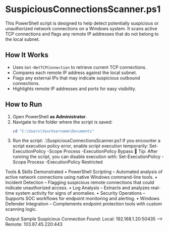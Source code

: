 # SuspiciousConnectionsScanner.ps1

This PowerShell script is designed to help detect potentially suspicious or unauthorized network connections on a Windows system. It scans active TCP connections and flags any remote IP addresses that do not belong to the local subnet.

## How It Works

- Uses `Get-NetTCPConnection` to retrieve current TCP connections.
- Compares each remote IP address against the local subnet.
- Flags any external IPs that may indicate suspicious outbound connections.
- Highlights remote IP addresses and ports for easy visibility.

## How to Run

1. Open PowerShell **as Administrator**.
2. Navigate to the folder where the script is saved:
   ```powershell
   cd "C:\Users\YourUsername\Documents"
 3.	Run the script:
    .\SuspiciousConnectionsScanner.ps1
   	If you encounter a script execution policy error, enable script execution temporarily:
   	Set-ExecutionPolicy -Scope Process -ExecutionPolicy Bypass
🔐 Tip: After running the script, you can disable execution with:
Set-ExecutionPolicy -Scope Process -ExecutionPolicy Restricted

Tools & Skills Demonstrated
	•	PowerShell Scripting – Automated analysis of active network connections using native Windows command-line tools.
	•	Incident Detection – Flagging suspicious remote connections that could indicate unauthorized access.
	•	Log Analysis – Extracts and analyzes real-time system activity for signs of anomalies.
	•	Security Operations – Supports SOC workflows for endpoint monitoring and alerting.
	•	Windows Defender Integration – Complements endpoint protection tools with custom scanning logic.

Output Sample
Suspicious Connection Found:
Local: 192.168.1.20:50435 --> Remote: 103.87.45.220:443
    
